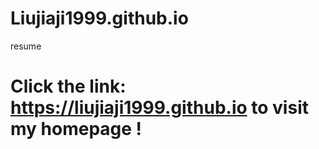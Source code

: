 # Liujiaji1999.github.io
resume
# Click the link: https://liujiaji1999.github.io to visit my homepage !
